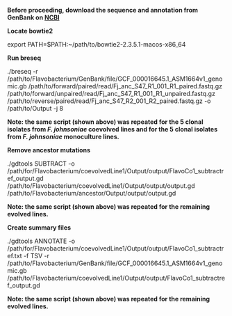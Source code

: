**Before proceeding, download the sequence and annotation from GenBank on [NCBI](https://www.ncbi.nlm.nih.gov/genome/1391?genome_assembly_id=300626)**

**Locate bowtie2**<br>

export PATH=$PATH:~/path/to/bowtie2-2.3.5.1-macos-x86_64

**Run breseq** <br>

./breseq -r /path/to/Flavobacterium/GenBank/file/GCF_000016645.1_ASM1664v1_genomic.gb /path/to/forward/paired/read/Fj_anc_S47_R1_001_R1_paired.fastq.gz /path/to/forward/unpaired/read/Fj_anc_S47_R1_001_R1_unpaired.fastq.gz /path/to/reverse/paired/read/Fj_anc_S47_R2_001_R2_paired.fastq.gz -o /path/to/Output -j 8


**Note: the same script (shown above) was repeated for the 5 clonal isolates from *F. johnsoniae* coevolved lines and for the 5 clonal isolates from *F. johnsoniae* monoculture lines.** <br>

**Remove ancestor mutations** <br>

./gdtools SUBTRACT -o /path/for/Flavobacterium/coevolvedLine1/Output/output/FlavoCo1_subtractref_output.gd /path/to/Flavobacterium/coevolvedLine1/Output/output/output.gd /path/to/Flavobacterium/ancestor/Output/output/output.gd

**Note: the same script (shown above) was repeated for the remaining evolved lines.** <br>

**Create summary files** <br>

./gdtools ANNOTATE -o /path/for/Flavobacterium/coevolvedLine1/Output/output/FlavoCo1_subtractref.txt -f TSV -r /path/to/Flavobacterium/GenBank/file/GCF_000016645.1_ASM1664v1_genomic.gb /path/to/Flavobacterium/coevolvedLine1/Output/output/FlavoCo1_subtractref_output.gd


**Note: the same script (shown above) was repeated for the remaining evolved lines.**
